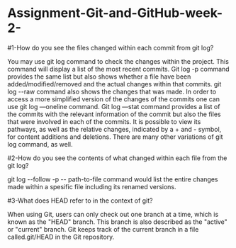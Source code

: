 # Assignment-Git-and-GitHub-week-2-
 
#1-How do you see the files changed within each commit from git log?

You may use git log command to check the changes within the project. This command will display a list of the most recent commits. Git log -p command provides the same list but also shows whether a file have been added/modified/removed and  the actual changes within that commits. git log --raw command also shows the changes that was made.  In order to access a more simplified version of the changes of the commits one can use git log —oneline command. Git log —stat command provides a list of the commits with the relevant information of the commit but also the files that were involved in each of the commits. It is possible to view its pathways, as well as the relative changes, indicated by a + and - symbol, for content additions and deletions. There are many other variations of git log command, as well. 

#2-How do you see the contents of what changed within each file from the git log?

git log --follow -p -- path-to-file command would list the entire changes made within a spesific file including its renamed versions.


#3-What does HEAD refer to in the context of git?

When using Git, users can only check out one branch at a time, which is known as the "HEAD" branch. This branch is also described as the "active" or "current" branch. Git keeps track of the current branch in a file called.git/HEAD in the Git repository.

